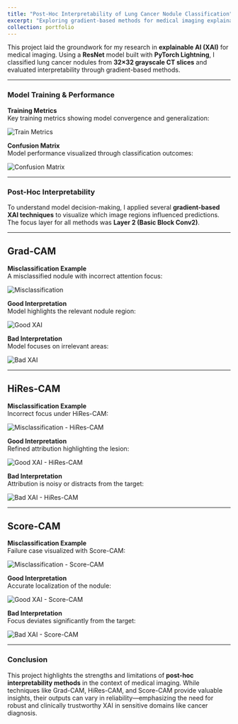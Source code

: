 ```yaml
---
title: "Post-Hoc Interpretability of Lung Cancer Nodule Classification"
excerpt: "Exploring gradient-based methods for medical imaging explainability in CT scans. <br/><img src='/images/xai.png' width='500' height='300'>"
collection: portfolio
---
```


This project laid the groundwork for my research in **explainable AI (XAI)** for medical imaging. Using a **ResNet** model built with **PyTorch Lightning**, I classified lung cancer nodules from **32×32 grayscale CT slices** and evaluated interpretability through gradient-based methods.

---

### Model Training & Performance

**Training Metrics**  
Key training metrics showing model convergence and generalization:

![Train Metrics](/images/training_metrics.png)

**Confusion Matrix**  
Model performance visualized through classification outcomes:

![Confusion Matrix](/images/confusion_matrix.png)

---

### Post-Hoc Interpretability

To understand model decision-making, I applied several **gradient-based XAI techniques** to visualize which image regions influenced predictions. The focus layer for all methods was **Layer 2 (Basic Block Conv2)**.

---

## Grad-CAM

**Misclassification Example**  
A misclassified nodule with incorrect attention focus:

![Misclassification](/images/miscalssification.png)

**Good Interpretation**  
Model highlights the relevant nodule region:

![Good XAI](/images/goodxai.png)

**Bad Interpretation**  
Model focuses on irrelevant areas:

![Bad XAI](/images/badxai.png)

---

## HiRes-CAM

**Misclassification Example**  
Incorrect focus under HiRes-CAM:

![Misclassification - HiRes-CAM](/images/mishires.png)

**Good Interpretation**  
Refined attribution highlighting the lesion:

![Good XAI - HiRes-CAM](/images/goodhires.png)

**Bad Interpretation**  
Attribution is noisy or distracts from the target:

![Bad XAI - HiRes-CAM](/images/badhires.png)

---

## Score-CAM

**Misclassification Example**  
Failure case visualized with Score-CAM:

![Misclassification - Score-CAM](/images/miscore.png)

**Good Interpretation**  
Accurate localization of the nodule:

![Good XAI - Score-CAM](/images/goodscore.png)

**Bad Interpretation**  
Focus deviates significantly from the target:

![Bad XAI - Score-CAM](/images/badscore.png)

---

### Conclusion

This project highlights the strengths and limitations of **post-hoc interpretability methods** in the context of medical imaging. While techniques like Grad-CAM, HiRes-CAM, and Score-CAM provide valuable insights, their outputs can vary in reliability—emphasizing the need for robust and clinically trustworthy XAI in sensitive domains like cancer diagnosis.
